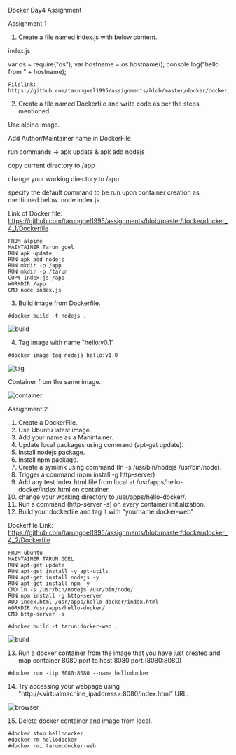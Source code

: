Docker Day4 Assignment

Assignment 1

1. Create a file named index.js with below content. 

index.js

var os = require("os"); var hostname = os.hostname(); console.log("hello from " + hostname);

```
Filelink: https://github.com/tarungoel1995/assignments/blob/master/docker/docker_4_1/index.js
```

2. Create a file named Dockerfile and write code as per the steps mentioned. 

Use alpine image. 

Add Author/Maintainer name in DockerFile 

run commands -> apk update & apk add nodejs 

copy current directory to /app 

change your working directory to /app 

specify the default command to be run upon container creation as mentioned below. node index.js 

Link of Docker file: https://github.com/tarungoel1995/assignments/blob/master/docker/docker_4_1/Dockerfile
```
FROM alpine
MAINTAINER Tarun goel
RUN apk update
RUN apk add nodejs
RUN mkdir -p /app
RUN mkdir -p /tarun
COPY index.js /app
WORKDIR /app
CMD node index.js

```

3. Build image from Dockerfile. 

```
#docker build -t nodejs .
```

![build](https://github.com/tarungoel1995/assignments/blob/master/docker/day4media/imagebuildday4.png)

4. Tag image with name "hello:v0.1" 

```
#docker image tag nodejs hello:v1.0
```

![tag](https://github.com/tarungoel1995/assignments/blob/master/docker/day4media/tagimage.png)

Container from the same image.

![container](https://github.com/tarungoel1995/assignments/blob/master/docker/day4media/container1.png)

Assignment 2

1. Create a DockerFile.
2. Use Ubuntu latest image.
3. Add your name as a Manintainer.
4. Update local packages using command (apt-get update).
5. Install nodejs package.
6. Install npm package.
7. Create a symlink using command (ln -s /usr/bin/nodejs /usr/bin/node).
8. Trigger a command (npm install -g http-server)
9. Add any test index.html file from local at /usr/apps/hello-docker/index.html on container.
10. change your working directory to /usr/apps/hello-docker/.
11. Run a command (http-server -s) on every container initialization.
12. Build your dockerfile and tag it with "yourname:docker-web"

Dockerfile Link: https://github.com/tarungoel1995/assignments/blob/master/docker/docker_4_2/Dockerfile

```
FROM ubuntu
MAINTAINER TARUN GOEL
RUN apt-get update
RUN apt-get install -y apt-utils
RUN apt-get install nodejs -y
RUN apt-get install npm -y
CMD ln -s /usr/bin/nodejs /usr/bin/node/
RUN npm install -g http-server
ADD index.html /usr/apps/hello-docker/index.html 
WORKDIR /usr/apps/hello-docker/
CMD http-server -s
```

```
#docker build -t tarun:docker-web .
```

![build](https://github.com/tarungoel1995/assignments/blob/master/docker/day4media/build2.png)

13. Run a docker container from the image that you have just created and map container 8080 port to host 8080 port.(8080:8080)

```
#docker run -itp 8080:8080 --name hellodocker
```

14. Try accessing your webpage using "http://<virtualmachine_ipaddress>:8080/index.html" URL.

![browser](https://github.com/tarungoel1995/assignments/blob/master/docker/day4media/browserouput2.png)

15. Delete docker container and image from local.

```
#docker stop hellodocker
#docker rm hellodocker
#docker rmi tarun:docker-web
```
